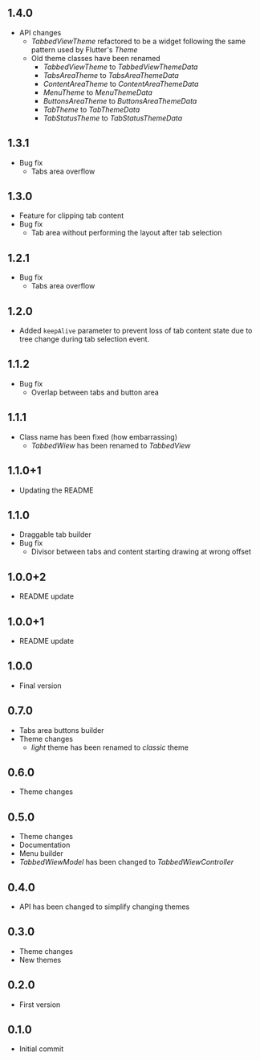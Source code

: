 ## 1.4.0

* API changes
  * *TabbedViewTheme* refactored to be a widget following the same pattern used by Flutter's *Theme*
  * Old theme classes have been renamed
    * *TabbedViewTheme* to *TabbedViewThemeData*
    * *TabsAreaTheme* to *TabsAreaThemeData*
    * *ContentAreaTheme* to *ContentAreaThemeData*
    * *MenuTheme* to *MenuThemeData*
    * *ButtonsAreaTheme* to *ButtonsAreaThemeData*
    * *TabTheme* to *TabThemeData*
    * *TabStatusTheme* to *TabStatusThemeData*

## 1.3.1

* Bug fix
  * Tabs area overflow

## 1.3.0

* Feature for clipping tab content
* Bug fix
  * Tab area without performing the layout after tab selection

## 1.2.1

* Bug fix
  * Tabs area overflow

## 1.2.0

* Added `keepAlive` parameter to prevent loss of tab content state due to tree change during tab selection event.

## 1.1.2

* Bug fix
  * Overlap between tabs and button area

## 1.1.1

* Class name has been fixed (how embarrassing)
  * *TabbedWiew* has been renamed to *TabbedView*
  
## 1.1.0+1

* Updating the README

## 1.1.0

* Draggable tab builder
* Bug fix
  * Divisor between tabs and content starting drawing at wrong offset

## 1.0.0+2

* README update

## 1.0.0+1

* README update

## 1.0.0

* Final version

## 0.7.0

* Tabs area buttons builder
* Theme changes
  * *light* theme has been renamed to *classic* theme

## 0.6.0

* Theme changes

## 0.5.0

* Theme changes
* Documentation
* Menu builder
* *TabbedWiewModel* has been changed to *TabbedWiewController*

## 0.4.0

* API has been changed to simplify changing themes

## 0.3.0

* Theme changes
* New themes

## 0.2.0

* First version

## 0.1.0

* Initial commit